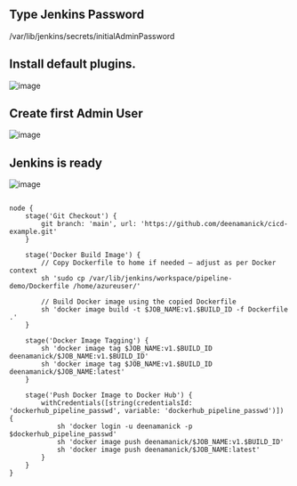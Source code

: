 
## Type Jenkins Password

/var/lib/jenkins/secrets/initialAdminPassword

## Install default plugins.

![image](https://github.com/user-attachments/assets/89a2e95f-ff77-4a2f-956f-0ec072bb4ee8)

## Create first Admin User

![image](https://github.com/user-attachments/assets/23730b47-6e09-4edf-9740-8073fdac9506)

## Jenkins is ready

![image](https://github.com/user-attachments/assets/d22c98ba-3079-49ce-b53c-11b61bc1fe66)





```

node {
    stage('Git Checkout') {
        git branch: 'main', url: 'https://github.com/deenamanick/cicd-example.git'
    }

    stage('Docker Build Image') {
        // Copy Dockerfile to home if needed — adjust as per Docker context
        sh 'sudo cp /var/lib/jenkins/workspace/pipeline-demo/Dockerfile /home/azureuser/'
        
        // Build Docker image using the copied Dockerfile
        sh 'docker image build -t $JOB_NAME:v1.$BUILD_ID -f Dockerfile .'
    }

    stage('Docker Image Tagging') {
        sh 'docker image tag $JOB_NAME:v1.$BUILD_ID deenamanick/$JOB_NAME:v1.$BUILD_ID'
        sh 'docker image tag $JOB_NAME:v1.$BUILD_ID deenamanick/$JOB_NAME:latest'
    }

    stage('Push Docker Image to Docker Hub') {
        withCredentials([string(credentialsId: 'dockerhub_pipeline_passwd', variable: 'dockerhub_pipeline_passwd')]) {
            sh 'docker login -u deenamanick -p $dockerhub_pipeline_passwd'
            sh 'docker image push deenamanick/$JOB_NAME:v1.$BUILD_ID'
            sh 'docker image push deenamanick/$JOB_NAME:latest'
        }
    }
}

```
